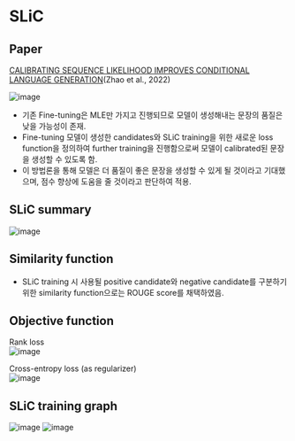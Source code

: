 # SLiC

## Paper
[CALIBRATING SEQUENCE LIKELIHOOD IMPROVES CONDITIONAL LANGUAGE GENERATION](https://arxiv.org/pdf/2210.00045.pdf)(Zhao et al., 2022)

![image](https://github.com/akpe12/Malmungchi/assets/77143331/7e6d0f1f-3137-489c-ba21-10e213a24fa6)

- 기존 Fine-tuning은 MLE만 가지고 진행되므로 모델이 생성해내는 문장의 품질은 낮을 가능성이 존재.
- Fine-tuning 모델이 생성한 candidates와 SLiC training을 위한 새로운 loss function을 정의하여  further training을 진행함으로써 모델이 calibrated된 문장을 생성할 수 있도록 함.
- 이 방법론을 통해 모델은 더 품질이 좋은 문장을 생성할 수 있게 될 것이라고 기대했으며, 점수 향상에 도움을 줄 것이라고 판단하여 적용.

## SLiC summary
![image](https://github.com/akpe12/Malmungchi/assets/77143331/be5d2e3f-3dd9-448a-985a-a7dbf1b78354)

## Similarity function
- SLiC training 시 사용될 positive candidate와 negative candidate를 구분하기 위한 similarity function으로는 ROUGE score를 채택하였음.

## Objective function
Rank loss  
![image](https://github.com/akpe12/Malmungchi/assets/77143331/d1a70fb7-7e49-4b7f-9444-505ac128a152)

Cross-entropy loss (as regularizer)   
![image](https://github.com/akpe12/Malmungchi/assets/77143331/52896a1f-81a9-4548-9fc2-7b703a1e1f75)

## SLiC training graph
![image](https://github.com/akpe12/Malmungchi/assets/77143331/8fa03068-e523-46e5-91f2-d04421cc5512)
![image](https://github.com/akpe12/Malmungchi/assets/77143331/a7c3d64b-7949-4c3e-877e-0c199daa566f)
